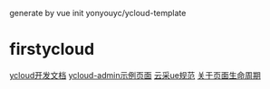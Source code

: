 generate by vue init yonyouyc/ycloud-template
# firstycloud

[ycloud开发文档](https://yonyouyc.github.io/ycloud-document/dist/#box)
[ycloud-admin示例页面](https://yonyouyc.github.io/ycloud-admin/dist/index.html#buyofferlist)
[云采ue规范](https://yonyouyc.github.io/yuncai-ue/index.html)
[关于页面生命周期]()
